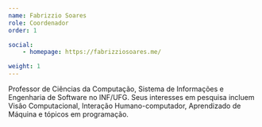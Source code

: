 ```yaml
---
name: Fabrizzio Soares
role: Coordenador
order: 1

social:
    - homepage: https://fabrizziosoares.me/

weight: 1
---
```

Professor de Ciências da Computação, Sistema de Informações e Engenharia de Software no INF/UFG. Seus interesses em pesquisa incluem Visão Computacional, Interação Humano-computador, Aprendizado de Máquina e tópicos em programação.
